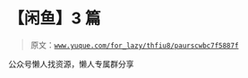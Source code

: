 # 【闲鱼】3 篇

> 原文：[`www.yuque.com/for_lazy/thfiu8/paurscwbc7f5887f`](https://www.yuque.com/for_lazy/thfiu8/paurscwbc7f5887f)

<ne-p id="u74dce450" data-lake-id="u74dce450"><ne-text id="u1d998620">公众号懒人找资源，懒人专属群分享</ne-text></ne-p>